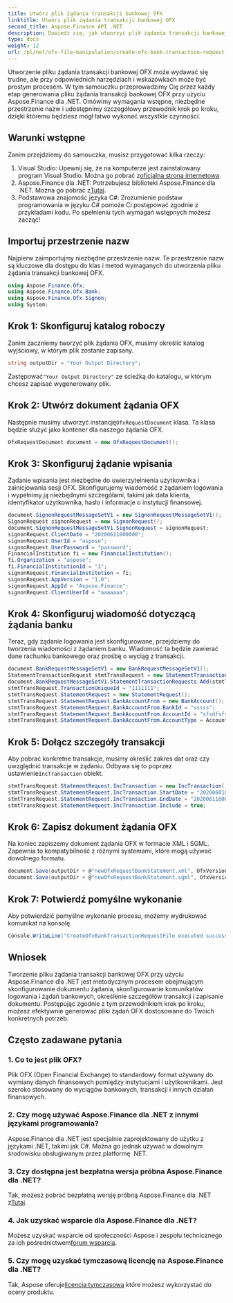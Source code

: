 ```yaml
---
title: Utwórz plik żądania transakcji bankowej OFX
linktitle: Utwórz plik żądania transakcji bankowej OFX
second_title: Aspose.Finance API .NET
description: Dowiedz się, jak utworzyć plik żądania transakcji bankowej OFX za pomocą Aspose.Finance dla .NET, korzystając z naszego szczegółowego przewodnika krok po kroku. #Aspose #Finanse
type: docs
weight: 12
url: /pl/net/ofx-file-manipulation/create-ofx-bank-transaction-request-file/
---
```

Utworzenie pliku żądania transakcji bankowej OFX może wydawać się trudne, ale przy odpowiednich narzędziach i wskazówkach może być prostym procesem. W tym samouczku przeprowadzimy Cię przez każdy etap generowania pliku żądania transakcji bankowej OFX przy użyciu Aspose.Finance dla .NET. Omówimy wymagania wstępne, niezbędne przestrzenie nazw i udostępnimy szczegółowy przewodnik krok po kroku, dzięki któremu będziesz mógł łatwo wykonać wszystkie czynności.
## Warunki wstępne
Zanim przejdziemy do samouczka, musisz przygotować kilka rzeczy:
1.  Visual Studio: Upewnij się, że na komputerze jest zainstalowany program Visual Studio. Można go pobrać z[oficjalna strona internetowa](https://visualstudio.microsoft.com/).
2.  Aspose.Finance dla .NET: Potrzebujesz biblioteki Aspose.Finance dla .NET. Można go pobrać z[Tutaj](https://releases.aspose.com/finance/net/).
3. Podstawowa znajomość języka C#: Zrozumienie podstaw programowania w języku C# pomoże Ci postępować zgodnie z przykładami kodu.
Po spełnieniu tych wymagań wstępnych możesz zacząć!
## Importuj przestrzenie nazw
Najpierw zaimportujmy niezbędne przestrzenie nazw. Te przestrzenie nazw są kluczowe dla dostępu do klas i metod wymaganych do utworzenia pliku żądania transakcji bankowej OFX.
```csharp
using Aspose.Finance.Ofx;
using Aspose.Finance.Ofx.Bank;
using Aspose.Finance.Ofx.Signon;
using System;
```
## Krok 1: Skonfiguruj katalog roboczy
Zanim zaczniemy tworzyć plik żądania OFX, musimy określić katalog wyjściowy, w którym plik zostanie zapisany.
```csharp
string outputDir = "Your Output Directory";
```
 Zastępować`"Your Output Directory"` ze ścieżką do katalogu, w którym chcesz zapisać wygenerowany plik.
## Krok 2: Utwórz dokument żądania OFX
 Następnie musimy utworzyć instancję`OfxRequestDocument` klasa. Ta klasa będzie służyć jako kontener dla naszego żądania OFX.
```csharp
OfxRequestDocument document = new OfxRequestDocument();
```
## Krok 3: Skonfiguruj żądanie wpisania
Żądanie wpisania jest niezbędne do uwierzytelnienia użytkownika i zainicjowania sesji OFX. Skonfigurujemy wiadomość z żądaniem logowania i wypełnimy ją niezbędnymi szczegółami, takimi jak data klienta, identyfikator użytkownika, hasło i informacje o instytucji finansowej.
```csharp
document.SignonRequestMessageSetV1 = new SignonRequestMessageSetV1();
SignonRequest signonRequest = new SignonRequest();
document.SignonRequestMessageSetV1.SignonRequest = signonRequest;
signonRequest.ClientDate = "20200611000000";
signonRequest.UserId = "aspose";
signonRequest.UserPassword = "password";
FinancialInstitution fi = new FinancialInstitution();
fi.Organization = "aspose";
fi.FinancialInstitutionId = "1";
signonRequest.FinancialInstitution = fi;
signonRequest.AppVersion = "1.0";
signonRequest.AppId = "Aspose.Finance";
signonRequest.ClientUserId = "aaaaaaa";
```
## Krok 4: Skonfiguruj wiadomość dotyczącą żądania banku
Teraz, gdy żądanie logowania jest skonfigurowane, przejdziemy do tworzenia wiadomości z żądaniem banku. Wiadomość ta będzie zawierać dane rachunku bankowego oraz prośbę o wyciąg z transakcji.
```csharp
document.BankRequestMessageSetV1 = new BankRequestMessageSetV1();
StatementTransactionRequest stmtTransRequest = new StatementTransactionRequest();
document.BankRequestMessageSetV1.StatementTransactionRequests.Add(stmtTransRequest);
stmtTransRequest.TransactionUniqueId = "1111111";
stmtTransRequest.StatementRequest = new StatementRequest();
stmtTransRequest.StatementRequest.BankAccountFrom = new BankAccount();
stmtTransRequest.StatementRequest.BankAccountFrom.BankId = "sssss";
stmtTransRequest.StatementRequest.BankAccountFrom.AccountId = "sfsdfsfsdf";
stmtTransRequest.StatementRequest.BankAccountFrom.AccountType = AccountEnum.CHECKING;
```
## Krok 5: Dołącz szczegóły transakcji
 Aby pobrać konkretne transakcje, musimy określić zakres dat oraz czy uwzględnić transakcje w żądaniu. Odbywa się to poprzez ustawienie`IncTransaction` obiekt.
```csharp
stmtTransRequest.StatementRequest.IncTransaction = new IncTransaction();
stmtTransRequest.StatementRequest.IncTransaction.StartDate = "20200601000000";
stmtTransRequest.StatementRequest.IncTransaction.EndDate = "20200611000000";
stmtTransRequest.StatementRequest.IncTransaction.Include = true;
```
## Krok 6: Zapisz dokument żądania OFX
Na koniec zapiszemy dokument żądania OFX w formacie XML i SGML. Zapewnia to kompatybilność z różnymi systemami, które mogą używać dowolnego formatu.
```csharp
document.Save(outputDir + @"newOfxRequestBankStatement.xml", OfxVersionEnum.V2x);
document.Save(outputDir + @"newOfxRequestBankStatement.sgml", OfxVersionEnum.V1x);
```
## Krok 7: Potwierdź pomyślne wykonanie
Aby potwierdzić pomyślne wykonanie procesu, możemy wydrukować komunikat na konsolę.
```csharp
Console.WriteLine("CreateOfxBankTransactionRequestFile executed successfully.");
```
## Wniosek
Tworzenie pliku żądania transakcji bankowej OFX przy użyciu Aspose.Finance dla .NET jest metodycznym procesem obejmującym skonfigurowanie dokumentu żądania, skonfigurowanie komunikatów logowania i żądań bankowych, określenie szczegółów transakcji i zapisanie dokumentu. Postępując zgodnie z tym przewodnikiem krok po kroku, możesz efektywnie generować pliki żądań OFX dostosowane do Twoich konkretnych potrzeb.
## Często zadawane pytania
### 1. Co to jest plik OFX?
Plik OFX (Open Financial Exchange) to standardowy format używany do wymiany danych finansowych pomiędzy instytucjami i użytkownikami. Jest szeroko stosowany do wyciągów bankowych, transakcji i innych działań finansowych.
### 2. Czy mogę używać Aspose.Finance dla .NET z innymi językami programowania?
Aspose.Finance dla .NET jest specjalnie zaprojektowany do użytku z językami .NET, takimi jak C#. Można go jednak używać w dowolnym środowisku obsługiwanym przez platformę .NET.
### 3. Czy dostępna jest bezpłatna wersja próbna Aspose.Finance dla .NET?
Tak, możesz pobrać bezpłatną wersję próbną Aspose.Finance dla .NET z[Tutaj](https://releases.aspose.com/).
### 4. Jak uzyskać wsparcie dla Aspose.Finance dla .NET?
 Możesz uzyskać wsparcie od społeczności Aspose i zespołu technicznego za ich pośrednictwem[forum wsparcia](https://forum.aspose.com/c/finance/43).
### 5. Czy mogę uzyskać tymczasową licencję na Aspose.Finance dla .NET?
 Tak, Aspose oferuje[licencja tymczasowa](https://purchase.aspose.com/temporary-license/) które możesz wykorzystać do oceny produktu.